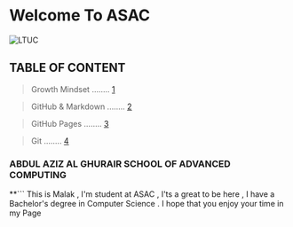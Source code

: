 # Welcome To ASAC
![LTUC](https://img.alwakeelnews.com/Content/Upload/small/8202013104316907594295.jpg)

## TABLE OF CONTENT 
> Growth Mindset              ........ [1](https://malakmomani.github.io/reading-notes/growthMindset)

> GitHub & Markdown           ........ [2](https://malakmomani.github.io/reading-notes/githubMD)

> GitHub Pages                ........ [3](https://malakmomani.github.io/reading-notes/githubPages)

> Git                         ........ [4](https://malakmomani.github.io/reading-notes/git)


### ABDUL AZIZ AL GHURAIR SCHOOL OF ADVANCED COMPUTING

**```
This is Malak , I'm student at ASAC , I'ts a great to be here , I have a Bachelor's degree in Computer Science .
I hope that you enjoy your time in my Page 
```**


